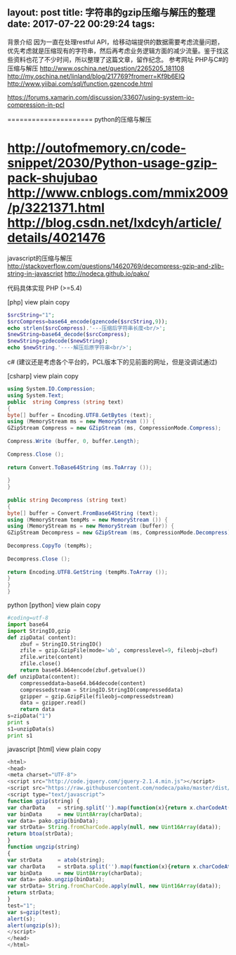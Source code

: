 layout: post
title: 字符串的gzip压缩与解压的整理
date: 2017-07-22 00:29:24
tags:
---
背景介绍
因为一直在处理restful API，给移动端提供的数据需要考虑流量问题，优先考虑就是压缩现有的字符串，然后再考虑业务逻辑方面的减少流量。鉴于找这些资料也花了不少时间，所以整理了这篇文章，留作纪念。
参考网址
PHP与C#的压缩与解压
http://www.oschina.net/question/2265205_181108
http://my.oschina.net/linland/blog/217769?fromerr=Kf9b6ElQ
http://www.yiibai.com/sql/function.gzencode.html

https://forums.xamarin.com/discussion/33607/using-system-io-compression-in-pcl

=====================
python的压缩与解压

http://outofmemory.cn/code-snippet/2030/Python-usage-gzip-pack-shujubao
http://www.cnblogs.com/mmix2009/p/3221371.html
http://blog.csdn.net/lxdcyh/article/details/4021476
=====================
javascript的压缩与解压
http://stackoverflow.com/questions/14620769/decompress-gzip-and-zlib-string-in-javascript
http://nodeca.github.io/pako/



代码具体实现
PHP (>=5.4)

[php] view plain copy
```php
$srcString="1";  
$srcCompress=base64_encode(gzencode($srcString,9));  
echo strlen($srcCompress).'---压缩后字符串长度<br/>';  
$newString=base64_decode($srcCompress);  
$newString=gzdecode($newString);  
echo $newString.'----解压后原字符串<br/>';  
```

c#
(建议还是考虑各个平台的，PCL版本下的见前面的网址，但是没调试通过)

[csharp] view plain copy
```c#
using System.IO.Compression;  
using System.Text;  
public  string Compress (string text)  
{  
byte[] buffer = Encoding.UTF8.GetBytes (text);  
using (MemoryStream ms = new MemoryStream ()) {  
GZipStream Compress = new GZipStream (ms, CompressionMode.Compress);  
  
Compress.Write (buffer, 0, buffer.Length);  
  
Compress.Close ();  
  
return Convert.ToBase64String (ms.ToArray ());  
  
}  
}  
  
public string Decompress (string text)  
{  
byte[] buffer = Convert.FromBase64String (text);  
using (MemoryStream tempMs = new MemoryStream ()) {  
using (MemoryStream ms = new MemoryStream (buffer)) {  
GZipStream Decompress = new GZipStream (ms, CompressionMode.Decompress);  
  
Decompress.CopyTo (tempMs);  
  
Decompress.Close ();  
  
return Encoding.UTF8.GetString (tempMs.ToArray ());  
}  
}  
}  
```

python
[python] view plain copy
```python
#coding=utf-8  
import base64  
import StringIO,gzip  
def zipData( content):  
    zbuf = StringIO.StringIO()  
    zfile = gzip.GzipFile(mode='wb', compresslevel=9, fileobj=zbuf)  
    zfile.write(content)  
    zfile.close()  
    return base64.b64encode(zbuf.getvalue())  
def unzipData(content):  
    compresseddata=base64.b64decode(content)  
    compressedstream = StringIO.StringIO(compresseddata)  
    gzipper = gzip.GzipFile(fileobj=compressedstream)  
    data = gzipper.read()  
    return data  
s=zipData("1")  
print s  
s1=unzipData(s)  
print s1  
```

javascript
[html] view plain copy
```javascript
<html>  
<head>  
<meta charset="UTF-8">  
<script src="http://code.jquery.com/jquery-2.1.4.min.js"></script>  
<script src="https://raw.githubusercontent.com/nodeca/pako/master/dist/pako.js"></script>  
<script type="text/javascript">  
function gzip(string) {  
var charData    = string.split('').map(function(x){return x.charCodeAt(0);});  
var binData     = new Uint8Array(charData);  
var data= pako.gzip(binData);  
var strData= String.fromCharCode.apply(null, new Uint16Array(data));  
return btoa(strData);  
}  
function ungzip(string)  
{  
var strData     = atob(string);  
var charData    = strData.split('').map(function(x){return x.charCodeAt(0);});  
var binData     = new Uint8Array(charData);  
var data= pako.ungzip(binData);  
var strData= String.fromCharCode.apply(null, new Uint16Array(data));  
return strData;  
}  
test="1";  
var s=gzip(test);  
alert(s);  
alert(ungzip(s));  
</script>  
</head>  
</html> 
```
